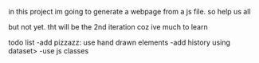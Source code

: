 in this project im going to generate a webpage from a js file. so help us all

but not yet. tht will be the 2nd iteration coz ive much to learn

todo list
-add pizzazz: use hand drawn elements
-add history using dataset>
-use js classes